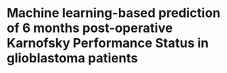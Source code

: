 # Machine learning-based prediction of 6 months post-operative Karnofsky Performance Status in glioblastoma patients
